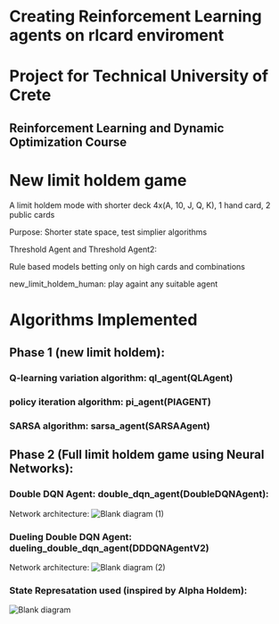 # Creating Reinforcement Learning agents on rlcard enviroment	
# Project for Technical University of Crete 
## Reinforcement Learning and Dynamic Optimization Course

# New limit holdem game
A limit holdem mode with shorter deck 4x(A, 10, J, Q, K), 1 hand card, 2 public cards		

Purpose: Shorter state space, test simplier algorithms		

Threshold Agent and Threshold Agent2:		

Rule based models betting only on high cards and combinations

new_limit_holdem_human: play againt any suitable agent
		
# Algorithms Implemented

## Phase 1 (new limit holdem):
### Q-learning variation algorithm: ql_agent(QLAgent)

### policy iteration algorithm: pi_agent(PIAGENT) 

### SARSA algorithm: sarsa_agent(SARSAAgent)

## Phase 2 (Full limit holdem game using Neural Networks):

### Double DQN Agent: double_dqn_agent(DoubleDQNAgent):
Network architecture:
![Blank diagram (1)](https://github.com/gsiatras/Reinforcement_Deep_Learning_Algorithms_in_Poker/assets/94067900/563249a3-21c4-47cf-be95-d7ce58af7f8c)


### Dueling Double DQN Agent: dueling_double_dqn_agent(DDDQNAgentV2)
Network architecture:
![Blank diagram (2)](https://github.com/gsiatras/Reinforcement_Deep_Learning_Algorithms_in_Poker/assets/94067900/7cf3ff8a-7c51-438a-9f52-4ba7dab4bed7)

### State Represatation used (inspired by Alpha Holdem):
![Blank diagram](https://github.com/gsiatras/Reinforcement_Deep_Learning_Algorithms_in_Poker/assets/94067900/b310908a-9e67-4716-9622-b21a7e70634f)




